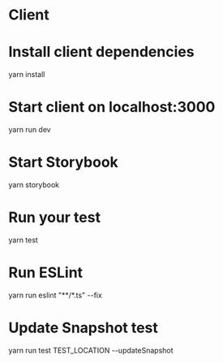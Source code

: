 # Client

# Install client dependencies
yarn install

# Start client on localhost:3000
yarn run dev

# Start Storybook
yarn storybook

# Run your test
yarn test

# Run ESLint
yarn run eslint "**/*.ts" --fix

# Update Snapshot test
yarn run test TEST_LOCATION --updateSnapshot